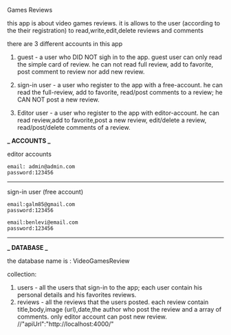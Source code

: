 Games Reviews

this app is about video games reviews.
it is allows to the user (according to the their registration) to read,write,edit,delete reviews and comments

there are 3 different accounts in this app

1. guest - a user who DID NOT sigh in to the app.
   guest user can only read the simple card of review.
   he can not read full review, add to favorite, post comment to review nor add new review.

2. sign-in user - a user who register to the app with a free-account.
   he can read the full-review, add to favorite, read/post comments to a review;
   he CAN NOT post a new review.

3. Editor user - a user who register to the app with editor-account.
   he can read review,add to favorite,post a new review, edit/delete a review,
   read/post/delete comments of a review.

**_ ACCOUNTS _**

editor accounts

    email: admin@admin.com
    password:123456

---

sign-in user (free account)

    email:galm85@gmail.com
    password:123456

    email:benlevi@email.com
    password:123456

---

**_ DATABASE _**

the database name is : VideoGamesReview

collection:

1. users - all the users that sign-in to the app;
   each user contain his personal details and his favorites reviews.
2. reviews - all the reviews that the users posted.
   each review contain title,body,image (url),date,the author who post the review and a array of comments.
   only editor account can post new review.
//"apiUrl":"http://localhost:4000/"